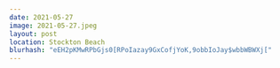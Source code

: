 ```yaml
---
date: 2021-05-27
image: 2021-05-27.jpeg
layout: post
location: Stockton Beach
blurhash: "eEH2pKMwRPbGjs0[RPoIazay9GxCofjYoK,9obbIoJay$wbbWBWXj["
---
```



